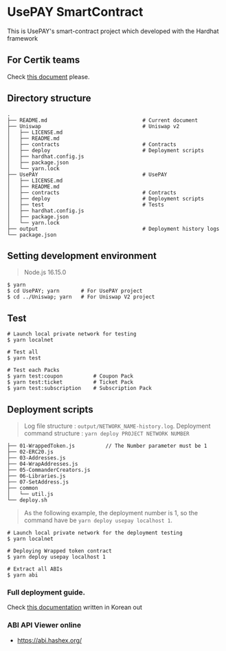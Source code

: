 # UsePAY SmartContract 

This is UsePAY's smart-contract project which developed with the Hardhat framework


## For Certik teams

Check [this document](CERTIK.md) please.

## Directory structure

```shell
.
├── README.md                               # Current document
├── Uniswap                                 # Uniswap v2
│   ├── LICENSE.md
│   ├── README.md
│   ├── contracts                           # Contracts
│   ├── deploy                              # Deployment scripts
│   ├── hardhat.config.js
│   ├── package.json
│   └── yarn.lock
├── UsePAY                                  # UsePAY
│   ├── LICENSE.md
│   ├── README.md
│   ├── contracts                           # Contracts
│   ├── deploy                              # Deployment scripts
│   ├── test                                # Tests
│   ├── hardhat.config.js
│   ├── package.json
│   └── yarn.lock
├── output                                  # Deployment history logs
└── package.json
```

## Setting development environment

> Node.js 16.15.0

```shell
$ yarn
$ cd UsePAY; yarn       # For UsePAY project
$ cd ../Uniswap; yarn   # For Uniswap V2 project
```

## Test
```shell
# Launch local private network for testing
$ yarn localnet

# Test all
$ yarn test

# Test each Packs
$ yarn test:coupon          # Coupon Pack
$ yarn test:ticket          # Ticket Pack
$ yarn test:subscription    # Subscription Pack
```


## Deployment scripts

> Log file structure : `output/NETWORK_NAME-history.log`.
> Deployment command structure : `yarn deploy PROJECT NETWORK NUMBER`

```shell
├── 01-WrappedToken.js          // The Number parameter must be 1
├── 02-ERC20.js
├── 03-Addresses.js
├── 04-WrapAddresses.js
├── 05-CommanderCreators.js
├── 06-Libraries.js
├── 07-SetAddress.js
├── common
│   └── util.js
└── deploy.sh
```

> As the following example, the deployment number is 1, so the command have be `yarn deploy usepay localhost 1`.

```shell
# Launch local private network for the deployment testing
$ yarn localnet

# Deploying Wrapped token contract
$ yarn deploy usepay localhost 1

# Extract all ABIs
$ yarn abi
```

### Full deployment guide.

Check [this documentation](./DEPLOYMENT.md) written in Korean out

### ABI API Viewer online

- https://abi.hashex.org/